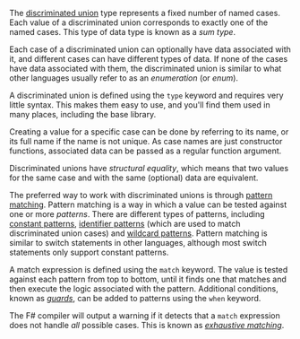 The [discriminated union][define] type represents a fixed number of named cases. Each value of a discriminated union corresponds to exactly one of the named cases. This type of data type is known as a _sum type_.

Each case of a discriminated union can optionally have data associated with it, and different cases can have different types of data. If none of the cases have data associated with them, the discriminated union is similar to what other languages usually refer to as an _enumeration_ (or _enum_).

A discriminated union is defined using the `type` keyword and requires very little syntax. This makes them easy to use, and you'll find them used in many places, including the base library.

Creating a value for a specific case can be done by referring to its name, or its full name if the name is not unique. As case names are just constructor functions, associated data can be passed as a regular function argument.

Discriminated unions have _structural equality_, which means that two values for the same case and with the same (optional) data are equivalent.

The preferred way to work with discriminated unions is through [pattern matching][pattern-matching]. Pattern matching is a way in which a value can be tested against one or more _patterns_. There are different types of patterns, including [constant patterns][constant-patterns], [identifier patterns][identifier-patterns] (which are used to match discriminated union cases) and [wildcard patterns][wildcard-patterns]. Pattern matching is similar to switch statements in other languages, although most switch statements only support constant patterns.

A match expression is defined using the `match` keyword. The value is tested against each pattern from top to bottom, until it finds one that matches and then execute the logic associated with the pattern. Additional conditions, known as [_guards_][guards], can be added to patterns using the `when` keyword.

The F# compiler will output a warning if it detects that a `match` expression does not handle _all_ possible cases. This is known as [_exhaustive matching_][exhaustive-matching].

[define]: https://docs.microsoft.com/en-us/dotnet/fsharp/language-reference/discriminated-unions#remarks
[pattern-matching]: https://docs.microsoft.com/en-us/dotnet/fsharp/language-reference/pattern-matching
[constant-patterns]: https://docs.microsoft.com/en-us/dotnet/fsharp/language-reference/pattern-matching#constant-patterns
[identifier-patterns]: https://docs.microsoft.com/en-us/dotnet/fsharp/language-reference/pattern-matching#identifier-patterns
[wildcard-patterns]: https://docs.microsoft.com/en-us/dotnet/fsharp/language-reference/pattern-matching#wildcard-pattern
[guards]: https://docs.microsoft.com/en-us/dotnet/fsharp/language-reference/match-expressions#guards-on-patterns
[exhaustive-matching]: https://fsharpforfunandprofit.com/posts/match-expression/#exhaustive-matching
